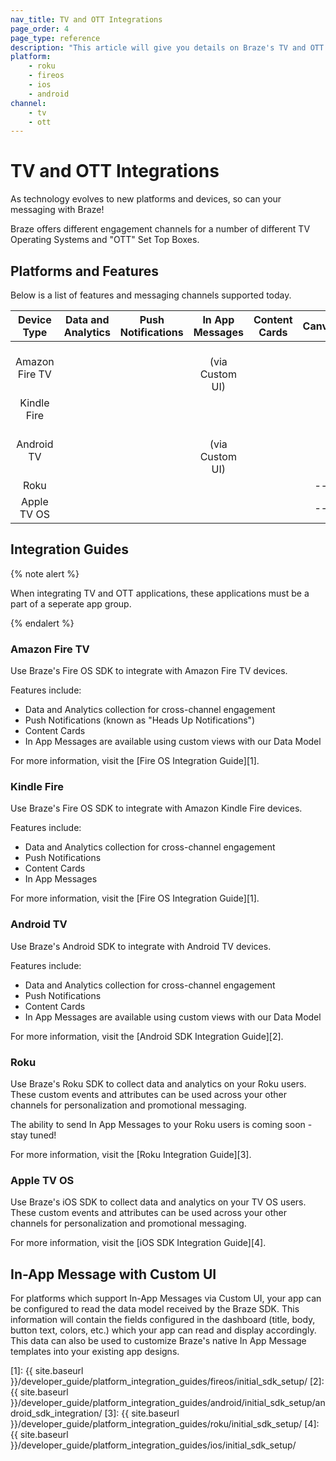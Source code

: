 ```yaml
---
nav_title: TV and OTT Integrations
page_order: 4
page_type: reference
description: "This article will give you details on Braze's TV and OTT features, integrations, available platforms, and other capabilities."
platform:
    - roku
    - fireos
    - ios
    - android
channel: 
    - tv
    - ott
---
```


# TV and OTT Integrations

As technology evolves to new platforms and devices, so can your messaging with Braze!

Braze offers different engagement channels for a number of different TV Operating Systems and "OTT" Set Top Boxes.

## Platforms and Features

Below is a list of features and messaging channels supported today.

<style>
#tv-feature-table td,
#tv-feature-table th {
    text-align: center !important;
    vertical-align: center;
}

</style>
<table id="tv-feature-table">
    <thead>
        <tr>
            <th>Device Type</th>
            <th>Data and Analytics</th>
            <th>Push Notifications</th>
            <th>In App Messages</th>
            <th>Content Cards</th>
            <th>Canvas</th>
        </tr>
    </thead>
    <tbody>
        <tr>
            <td>Amazon Fire TV</td>
            <td for="data-analytics"><i class="fas fa-check text-success"></i></td>
            <td for="push"><i class="fas fa-check text-success"></i></td>
            <td for="iam"><i class="fas fa-check text-success"></i><br>(via Custom UI)</td>
            <td for="content-cards"><i class="fas fa-check text-success"></i></td>
            <td for="canvas"><i class="fas fa-check text-success"></i></td>
        </tr>
        <tr>
            <td>Kindle Fire</td>
            <td for="data-analytics"><i class="fas fa-check text-success"></i></td>
            <td for="push"><i class="fas fa-check text-success"></i></td>
            <td for="iam"><i class="fas fa-check text-success"></i></td>
            <td for="content-cards"><i class="fas fa-check text-success"></i></td>
            <td for="canvas"><i class="fas fa-check text-success"></i></td>
        </tr>
        <tr>
            <td>Android TV</td>
            <td for="data-analytics"><i class="fas fa-check text-success"></i></td>
            <td for="push"><i class="fas fa-check text-success"></i></td>
            <td for="iam"><i class="fas fa-check text-success"></i><br>(via Custom UI)</td>
            <td for="content-cards"><i class="fas fa-check text-success"></i></td>
            <td for="canvas"><i class="fas fa-check text-success"></i></td>
        </tr>
        <tr>
            <td>Roku</td>
            <td for="data-analytics"><i class="fas fa-check text-success"></i></td>
            <td for="push"><i class="fas fa-times text-danger"></i></td>
            <td for="iam"><i class="fas fa-times text-danger"></i></td>
            <td for="content-cards"><i class="fas fa-times text-danger"></i></td>
            <td for="canvas">--</td>
        </tr>
        <tr>
            <td>Apple TV OS</td>
            <td for="data-analytics"><i class="fas fa-check text-success"></i></td>
            <td for="push"><i class="fas fa-times text-danger"></i></td>
            <td for="iam"><i class="fas fa-times text-danger"></i></td>
            <td for="content-cards"><i class="fas fa-times text-danger"></i></td>
            <td for="canvas">--</td>
        </tr>
    </tbody>
</table>

## Integration Guides

{% note alert %}

When integrating TV and OTT applications, these applications must be a part of a seperate app group.

{% endalert %}

### Amazon Fire TV

Use Braze's Fire OS SDK to integrate with Amazon Fire TV devices.

Features include:

- Data and Analytics collection for cross-channel engagement
- Push Notifications (known as "Heads Up Notifications")
- Content Cards
- In App Messages are available using custom views with our Data Model

For more information, visit the [Fire OS Integration Guide][1].

### Kindle Fire

Use Braze's Fire OS SDK to integrate with Amazon Kindle Fire devices.

Features include:

- Data and Analytics collection for cross-channel engagement
- Push Notifications
- Content Cards
- In App Messages

For more information, visit the [Fire OS Integration Guide][1].

### Android TV

Use Braze's Android SDK to integrate with Android TV devices.

Features include:

- Data and Analytics collection for cross-channel engagement
- Push Notifications
- Content Cards
- In App Messages are available using custom views with our Data Model

For more information, visit the [Android SDK Integration Guide][2].

### Roku

Use Braze's Roku SDK to collect data and analytics on your Roku users. These custom events and attributes can be used across your other channels for personalization and promotional messaging.

The ability to send In App Messages to your Roku users is coming soon - stay tuned!

For more information, visit the [Roku Integration Guide][3].

### Apple TV OS

Use Braze's iOS SDK to collect data and analytics on your TV OS users. These custom events and attributes can be used across your other channels for personalization and promotional messaging.

For more information, visit the [iOS SDK Integration Guide][4].

## In-App Message with Custom UI

For platforms which support In-App Messages via Custom UI, your app can be configured to read the data model received by the Braze SDK. This information will contain the fields configured in the dashboard (title, body, button text, colors, etc.) which your app can read and display accordingly. This data can also be used to customize Braze's native In App Message templates into your existing app designs.

[1]: {{ site.baseurl }}/developer_guide/platform_integration_guides/fireos/initial_sdk_setup/
[2]: {{ site.baseurl }}/developer_guide/platform_integration_guides/android/initial_sdk_setup/android_sdk_integration/
[3]: {{ site.baseurl }}/developer_guide/platform_integration_guides/roku/initial_sdk_setup/
[4]: {{ site.baseurl }}/developer_guide/platform_integration_guides/ios/initial_sdk_setup/
